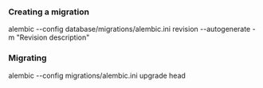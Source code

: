 ### Creating a migration
alembic --config database/migrations/alembic.ini revision --autogenerate -m "Revision description"


### Migrating
alembic --config migrations/alembic.ini upgrade head